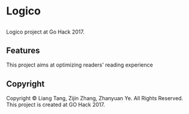 # Logico
##
Logico project at Go Hack 2017.

## Features

This project aims at optimizing readers' reading experience

## Copyright

Copyright © Liang Tang, Zijin Zhang, Zhanyuan Ye. All Rights Reserved. This project is created at GO Hack 2017.